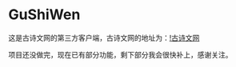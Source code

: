 # GuShiWen  

这是古诗文网的第三方客户端，古诗文网的地址为：[!古诗文网](http://www.gushiwen.org)  

项目还没做完，现在已有部分功能，剩下部分我会很快补上，感谢关注。